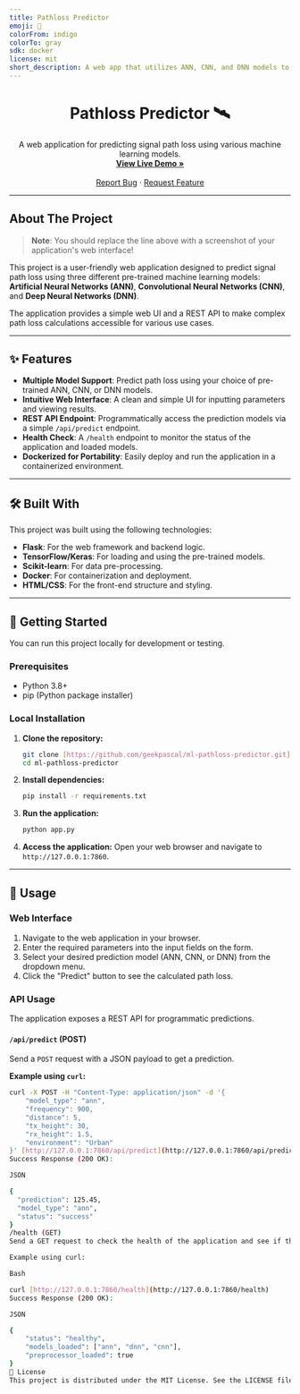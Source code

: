 ```yaml
---
title: Pathloss Predictor
emoji: 📡
colorFrom: indigo
colorTo: gray
sdk: docker
license: mit
short_description: A web app that utilizes ANN, CNN, and DNN models to accurately predict signal path loss.
---
```


<div align="center">
  <h1 align="center">Pathloss Predictor 🛰️</h1>
  <p align="center">
    A web application for predicting signal path loss using various machine learning models.
    <br />
    <a href="https://pascalx-pathloss-predictor.hf.space" target="_blank"><strong>View Live Demo »</strong></a>
    <br />
    <br />
    <a href="https://github.com/geekpascal/ml-pathloss-predictor/issues">Report Bug</a>
    ·
    <a href="https://github.com/geekpascal/ml-pathloss-predictor/issues">Request Feature</a>
  </p>
</div>

---

## About The Project


> **Note**: You should replace the line above with a screenshot of your application's web interface!

This project is a user-friendly web application designed to predict signal path loss using three different pre-trained machine learning models: **Artificial Neural Networks (ANN)**, **Convolutional Neural Networks (CNN)**, and **Deep Neural Networks (DNN)**.

The application provides a simple web UI and a REST API to make complex path loss calculations accessible for various use cases.

---

## ✨ Features

- **Multiple Model Support**: Predict path loss using your choice of pre-trained ANN, CNN, or DNN models.
- **Intuitive Web Interface**: A clean and simple UI for inputting parameters and viewing results.
- **REST API Endpoint**: Programmatically access the prediction models via a simple `/api/predict` endpoint.
- **Health Check**: A `/health` endpoint to monitor the status of the application and loaded models.
- **Dockerized for Portability**: Easily deploy and run the application in a containerized environment.

---

## 🛠️ Built With

This project was built using the following technologies:

* **Flask**: For the web framework and backend logic.
* **TensorFlow/Keras**: For loading and using the pre-trained models.
* **Scikit-learn**: For data pre-processing.
* **Docker**: For containerization and deployment.
* **HTML/CSS**: For the front-end structure and styling.

---

## 🚀 Getting Started

You can run this project locally for development or testing.

### Prerequisites

* Python 3.8+
* pip (Python package installer)

### Local Installation

1.  **Clone the repository:**
    ```sh
    git clone [https://github.com/geekpascal/ml-pathloss-predictor.git](https://github.com/geekpascal/ml-pathloss-predictor.git)
    cd ml-pathloss-predictor
    ```

2.  **Install dependencies:**
    ```sh
    pip install -r requirements.txt
    ```

3.  **Run the application:**
    ```sh
    python app.py
    ```

4.  **Access the application:**
    Open your web browser and navigate to `http://127.0.0.1:7860`.

---

## 📖 Usage

### Web Interface

1.  Navigate to the web application in your browser.
2.  Enter the required parameters into the input fields on the form.
3.  Select your desired prediction model (ANN, CNN, or DNN) from the dropdown menu.
4.  Click the "Predict" button to see the calculated path loss.

### API Usage

The application exposes a REST API for programmatic predictions.

#### `/api/predict` (POST)

Send a `POST` request with a JSON payload to get a prediction.

**Example using `curl`:**

```sh
curl -X POST -H "Content-Type: application/json" -d '{
    "model_type": "ann",
    "frequency": 900,
    "distance": 5,
    "tx_height": 30,
    "rx_height": 1.5,
    "environment": "Urban"
}' [http://127.0.0.1:7860/api/predict](http://127.0.0.1:7860/api/predict)
Success Response (200 OK):

JSON

{
  "prediction": 125.45,
  "model_type": "ann",
  "status": "success"
}
/health (GET)
Send a GET request to check the health of the application and see if the models are loaded correctly.

Example using curl:

Bash

curl [http://127.0.0.1:7860/health](http://127.0.0.1:7860/health)
Success Response (200 OK):

JSON

{
    "status": "healthy",
    "models_loaded": ["ann", "dnn", "cnn"],
    "preprocessor_loaded": true
}
📄 License
This project is distributed under the MIT License. See the LICENSE file for more information.
